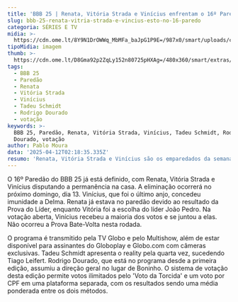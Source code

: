 ```yaml
---
title: 'BBB 25 | Renata, Vitória Strada e Vinícius enfrentam o 16º Paredão'
slug: bbb-25-renata-vitria-strada-e-vincius-esto-no-16-paredo
categoria: SÉRIES E TV
midia: >-
  https://cdn.ome.lt/8Y9N1DrOWWq_MbMFa_baJpG1P9E=/987x0/smart/uploads/conteudo/fotos/bbb25-renata-vitoria-vinicius-16-paredao.jpg
tipoMidia: imagem
thumb: >-
  https://cdn.ome.lt/D8Gma92p2ZqLy152n80725pHXAg=/480x360/smart/extras/conteudos/bbb25-vitoria-strada-16-paredao-peq.jpg
tags:
  - BBB 25
  - Paredão
  - Renata
  - Vitória Strada
  - Vinícius
  - Tadeu Schmidt
  - Rodrigo Dourado
  - votação
keywords: >-
  BBB 25, Paredão, Renata, Vitória Strada, Vinícius, Tadeu Schmidt, Rodrigo
  Dourado, votação
author: Pablo Moura
data: '2025-04-12T02:18:35.335Z'
resumo: 'Renata, Vitória Strada e Vinícius são os emparedados da semana no BBB 25.'
---
```


O 16º Paredão do BBB 25 já está definido, com Renata, Vitória Strada e Vinícius disputando a permanência na casa. A eliminação ocorrerá no próximo domingo, dia 13. Vinícius, que foi o último anjo, concedeu imunidade a Delma. Renata já estava no paredão devido ao resultado da Prova do Líder, enquanto Vitória foi a escolha do líder João Pedro. Na votação aberta, Vinícius recebeu a maioria dos votos e se juntou a elas. Não ocorreu a Prova Bate-Volta nesta rodada.

O programa é transmitido pela TV Globo e pelo Multishow, além de estar disponível para assinantes do Globoplay e Globo.com com câmeras exclusivas. Tadeu Schmidt apresenta o reality pela quarta vez, sucedendo Tiago Leifert. Rodrigo Dourado, que está no programa desde a primeira edição, assumiu a direção geral no lugar de Boninho. O sistema de votação desta edição permite votos ilimitados pelo 'Voto da Torcida' e um voto por CPF em uma plataforma separada, com os resultados sendo uma média ponderada entre os dois métodos.
